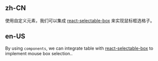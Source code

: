 ## zh-CN

使用自定义元素，我们可以集成 [react-selectable-box](https://github.com/linxianxi/react-selectable-box) 来实现鼠标框选格子。

## en-US

By using `components`, we can integrate table with [react-selectable-box](https://github.com/linxianxi/react-selectable-box) to implement mouse box selection..
